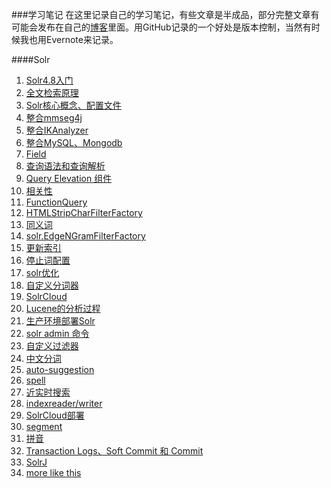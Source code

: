 ﻿
###学习笔记
在这里记录自己的学习笔记，有些文章是半成品，部分完整文章有可能会发布在自己的[博客](http://foofish.net)里面。用GitHub记录的一个好处是版本控制，当然有时候我也用Evernote来记录。  


####Solr
1. [Solr4.8入门](./solr_tutorial.md)
2. [全文检索原理](./solr2.md)
3. [Solr核心概念、配置文件](./solr3.md)
4. [整合mmseg4j](./solr4.md)
5. [整合IKAnalyzer](./solr5.md)
6. [整合MySQL、Mongodb](./solr6.md)
7. [Field](./solr7.md)
8. [查询语法和查询解析](./solr8.md)
9. [Query Elevation 组件](./solr9.md)
10. [相关性](./solr10.md)
11. [FunctionQuery](./solr11.md)
12. [HTMLStripCharFilterFactory](./solr12.md)
13. [同义词](./solr13.md)
14. [solr.EdgeNGramFilterFactory](./solr14.md)
15. [更新索引](./solr15.md)
16. [停止词配置](./solr16.md)
17. [solr优化](./solr17.md)
18. [自定义分词器](./solr18.md)
19. [SolrCloud](./solr19.md)
20. [Lucene的分析过程](./solr20.md)
21. [生产环境部署Solr](./solr21.md)
22. [solr admin 命令](./solr22.md)
23. [自定义过滤器](./solr23.md)
24. [中文分词](./solr24.md)
25. [auto-suggestion](./solr25.md)
26. [spell](./solr26.md)
27. [近实时搜索](./solr27.md)
28. [indexreader/writer](./solr28.md)
29. [SolrCloud部署](./solr29.md)
30. [segment](./solr30.md)
31. [拼音](./solr31.md)
32. [Transaction Logs、Soft Commit 和 Commit](./solr32.md)
33. [SolrJ](./solr33.md)
36. [more like this](./solr36.md)


